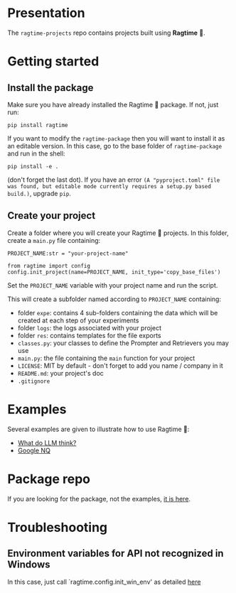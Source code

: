 # Presentation
The `ragtime-projects` repo contains projects built using **Ragtime** 🎹.

# Getting started
## Install the package
Make sure you have already installed the Ragtime 🎹 package. If not, just run:
```shell
pip install ragtime
```

If you want to modify the `ragtime-package` then you will want to install it as an editable version. In this case, go to the base folder of `ragtime-package` and run in the shell:
```
pip install -e .
```
(don't forget the last dot).
If you have an error `(A "pyproject.toml" file was found, but editable mode currently requires a setup.py based build.)`, upgrade `pip`.

## Create your project
Create a folder where you will create your Ragtime 🎹 projects. In this folder, create a `main.py` file containing:
```
PROJECT_NAME:str = "your-project-name"

from ragtime import config
config.init_project(name=PROJECT_NAME, init_type='copy_base_files')
```
Set the `PROJECT_NAME` variable with your project name and run the script.

This will create a subfolder named according to `PROJECT_NAME` containing:
- folder `expe`: contains 4 sub-folders containing the data which will be created at each step of your experiments
- folder `logs`: the logs associated with your project
- folder `res`: contains templates for the file exports
- `classes.py`: your classes to define the Prompter and Retrievers you may use
- `main.py`: the file containing the `main` function for your project
- `LICENSE`: MIT by default - don't forget to add you name / company in it
- `README.md`: your project's doc
- `.gitignore`

# Examples
Several examples are given to illustrate how to use Ragtime 🎹:
- [What do LLM think?](what_do_LLM_think/README.md)
- [Google NQ](google_nq/README.md)

# Package repo
If you are looking for the package, not the examples, [it is here](https://github.com/recitalAI/ragtime-package).

# Troubleshooting
## Environment variables for API not recognized in Windows
In this case, just call `ragtime.config.init_win_env' as detailed [here](https://github.com/recitalAI/ragtime-package/tree/main?tab=readme-ov-file#windows)